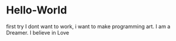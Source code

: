 # Hello-World
first try
I dont want to work, i want to make programming art.
I am a Dreamer. I believe in Love
